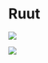 # Ruut

<a href = "https://s11.gifyu.com/images/SgKOk.png" target = "_blank"> <img src = "https://s11.gifyu.com/images/SgKOk.png" /> </a>

<a href = "https://s11.gifyu.com/images/SgKO7.png" target = "_blank"> <img src = "https://s11.gifyu.com/images/SgKO7.png" /> </a>

